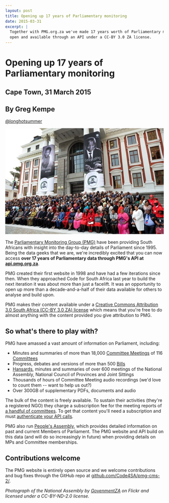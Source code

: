 ```yaml
---
layout: post
title: Opening up 17 years of Parliamentary monitoring
date: 2015-03-31
excerpt: |
  Together with PMG.org.za we've made 17 years worth of Parliamentary monitoring information
  open and available through an API under a CC-BY 3.0 ZA license.
---
```


# Opening up 17 years of Parliamentary monitoring

## Cape Town, 31 March 2015
## By Greg Kempe
[@longhotsummer](https://twitter.com/longhotsummer)

<img src="/img/national-assembly.jpg">

The [Parliamentary Monitoring Group (PMG)](https://pmg.org.za) have been providing South Africans with insight into the day-to-day details of Parliament since 1995. Being the data geeks that we are, we're incredibly excited that you can now access **over 17 years of Parliamentary data through PMG's API at [api.pmg.org.za](https://api.pmg.org.za)**.

PMG created their first website in 1998 and have had a few iterations since then. When they approached Code for South Africa last year to build the next iteration it was about more than just a facelift. It was an opportunity to open up more than a decade-and-a-half of their data available for others to analyse and build upon.

PMG makes their content available under a [Creative Commons Attribution 3.0 South Africa (CC-BY 3.0 ZA) license](http://creativecommons.org/licenses/by/3.0/za/) which means that you're free to do almost anything with the content provided you give attribution to PMG.

## So what's there to play with?

PMG have amassed a vast amount of information on Parliament, including:

- Minutes and summaries of more than 18,000 [Committee Meetings](https://pmg.org.za/committee-meetings/) of 116 [Committees](https://pmg.org.za/committees/)
- Progress, debates and versions of more than 500 [Bills](https://pmg.org.za/bills/)
- [Hansards](https://pmg.org.za/hansards/), minutes and summaries of over 600 meetings of the National Assembly, National Council of Provinces and Joint Sittings 
- Thousands of hours of Committee Meeting audio recordings (we'd love to count them -- want to help us out?)
- Over 300GB of supplementary PDFs, documents and audio

The bulk of the content is freely available. To sustain their activities (they're a registered NGO) they charge a subscription fee for the meeting reports of [a handful of committees](https://pmg.org.za/committee-subscriptions/). To get that content you'll need a subscription and must [authenticate your API calls](https://github.com/Code4SA/pmg-cms-2#making-use-of-the-api).

PMG also run [People's Assembly](http://pa.org.za/), which provides detailed information on past and current Members of Parliament. The PMG website and API build on this data (and will do so increasingly in future) when providing details on MPs and Committee memberships.

## Contributions welcome

The PMG website is entirely open source and we welcome contributions and bug fixes through the GitHub repo at [github.com/Code4SA/pmg-cms-2/](https://github.com/Code4SA/pmg-cms-2).

*Photograph of the National Assembly by [GovenmentZA](https://www.flickr.com/photos/governmentza/) on Flickr and licensed under a CC-BY-ND-2.0 license.*
